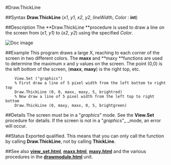 
#Draw.ThickLine

##Syntax
**Draw.ThickLine** (_x1_, _y1_, _x2_, _y2_, _lineWidth_, _Color_ : **int**)



##Description
The **Draw.ThickLine **procedure is used to draw a line on the screen from (_x1_, _y1_) to (_x2_, _y2_) using the specified _Color_.

![Doc image](draw_line01.gif)


##Example
This program draws a large X, reaching to each corner of the screen in two different colors. The **maxx** and **maxy **functions are used to determine the maximum x and y values on the screen. The point (0,0) is the left bottom of the screen, (**maxx**, **maxy**) is the right top, etc.


        View.Set ("graphics")
        % First draw a line of 5 pixel width from the left bottom to right top
        Draw.ThickLine (0, 0, maxx, maxy, 5, brightred) 
        % Now draw a line of 5 pixel width from the left top to right bottom
        Draw.ThickLine (0, maxy, maxx, 0, 5, brightgreen)
##Details
The screen must be in a "_graphics_" mode. See the **View.Set** procedure for details. If the screen is not in a "_graphics_"_ _mode, an error will occur.



##Status
Exported qualified.
This means that you can only call the function by calling **Draw.ThickLine**, not by calling **ThickLine**.



##See also
**[view_set.html](View.Set)**, **[maxx.html](maxx)**, **[maxy.html](maxy)** and the various procedures in the **[drawmodule.html](Draw)** unit.


